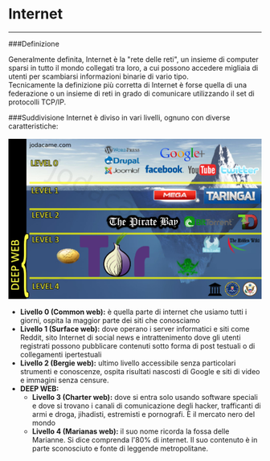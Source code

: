 # Internet
---
###Definizione

Generalmente definita, Internet è la "rete delle reti", un insieme di computer sparsi in tutto il mondo collegati tra loro, a cui possono accedere migliaia di utenti per scambiarsi informazioni binarie di vario tipo. <br/>
Tecnicamente la definizione più corretta di Internet è forse quella di una federazione o un insieme di reti in grado di comunicare utilizzando il set di protocolli TCP/IP.

###Suddivisione
Internet è diviso in vari livelli, ognuno con diverse caratteristiche:
<br/>
<br/> ![](livelli.png)
<br/>
* **Livello 0 (Common web):** è quella parte di internet che usiamo tutti i giorni, ospita la maggior parte dei siti che conosciamo
* **Livello 1 (Surface web):** dove operano i server informatici e siti come Reddit, sito Internet di social news e intrattenimento dove gli utenti registrati possono pubblicare contenuti sotto forma di post testuali o di collegamenti ipertestuali
* **Livello 2 (Bergie web):** ultimo livello accessibile senza particolari strumenti e conoscenze, ospita risultati nascosti di Google e siti di video e immagini senza censure.
* **DEEP WEB:**
  * **Livello 3 (Charter web):** dove si entra solo usando software speciali e dove si trovano i canali di comunicazione degli hacker, trafficanti di armi e droga, jihadisti, estremisti e pornografi. È il mercato nero del mondo
  * **Livello 4 (Marianas web):** il suo nome ricorda la fossa delle Marianne. Si dice comprenda l'80% di internet. Il suo contenuto è in parte sconosciuto e fonte di leggende metropolitane.